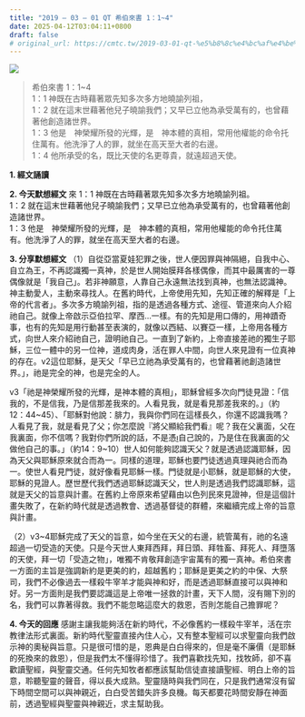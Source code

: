 ```yaml
---
title: "2019 – 03 – 01 QT 希伯來書 1：1~4"
date: 2025-04-12T03:04:11+0800
draft: false
# original_url: https://cmtc.tw/2019-03-01-qt-%e5%b8%8c%e4%bc%af%e4%be%86%e6%9b%b8-1%ef%bc%9a14
---
```


![](/images/qt.jpg)
> 希伯來書 1：1\~4  
> 1：1 神既在古時藉著眾先知多次多方地曉諭列祖，  
> 1：2 就在這末世藉著他兒子曉諭我們；又早已立他為承受萬有的，也曾藉著他創造諸世界。  
> 1：3 他是　神榮耀所發的光輝，是　神本體的真相，常用他權能的命令托住萬有。他洗淨了人的罪，就坐在高天至大者的右邊。  
> 1：4 他所承受的名，既比天使的名更尊貴，就遠超過天使。

**1. 經文誦讀**

**2.  今天默想經文**
來 1：1 神既在古時藉著眾先知多次多方地曉諭列祖。  
1：2 就在這末世藉著他兒子曉諭我們；又早已立他為承受萬有的，也曾藉著他創造諸世界。  
1：3 他是　神榮耀所發的光輝，是　神本體的真相，常用他權能的命令托住萬有。他洗淨了人的罪，就坐在高天至大者的右邊。

**3. 分享默想經文**
（1）自從亞當夏娃犯罪之後，世人便因罪與神隔絕，自我中心、自立為王，不再認識獨一真神，於是世人開始膜拜各樣偶像，而其中最厲害的一尊偶像就是「我自己」。若非神願意，人靠自己永遠無法找到真神，也無法認識神。神主動愛人，主動來尋找人。在舊約時代，上帝使用先知，先知正確的解釋是「上帝的代言者」。多次多方曉諭列祖，指的是透過各種方式、途徑、管道來向人介紹祂自己。就像上帝啟示亞伯拉罕、摩西…一樣。有的先知是用口傳的，用神蹟奇事，也有的先知是用行動甚至表演的，就像以西結、以賽亞一樣，上帝用各種方式，向世人來介紹祂自己，證明祂自己。一直到了新約，上帝直接差祂的獨生子耶穌，三位一體中的另一位神，道成肉身，活在罪人中間，向世人來見證有一位真神的存在。v2這位耶穌，是天父「早已立祂為承受萬有的，也曾藉著祂創造諸世界。」，祂是完全的神，也是完全的人。

v3「祂是神榮耀所發的光輝，是神本體的真相」，耶穌曾經多次向門徒見證：「信我的，不是信我，乃是信那差我來的。人看見我，就是看見那差我來的。」（約12：44\~45）、「耶穌對他說：腓力，我與你們同在這樣長久，你還不認識我嗎？人看見了我，就是看見了父；你怎麼說『將父顯給我們看』呢？我在父裏面，父在我裏面，你不信嗎？我對你們所說的話，不是憑自己說的，乃是住在我裏面的父做他自己的事。」（約14：9\~10）世人如何能夠認識天父？就是透過認識耶穌，因為天父與耶穌原來就合而為一。同樣的道理，耶穌也要門徒透過真理與祂合而為一。使世人看見門徒，就好像看見耶穌一樣。門徒就是小耶穌，就是耶穌的大使，耶穌的見證人。歷世歷代我們透過耶穌認識天父，世人則是透過我們認識耶穌，這就是天父的旨意與計畫。在舊約上帝原來希望藉由以色列民來見證神，但是這個計畫失敗了，在新約時代就是透過教會、透過基督徒的群體，來繼續完成上帝的旨意與計畫。

（2）v3\~4耶穌完成了天父的旨意，如今坐在天父的右邊，統管萬有，祂的名遠超過一切受造的天使。只是今天世人東拜西拜，拜日頭、拜牲畜、拜死人、拜墮落的天使，拜一切「受造之物」，唯獨不肯敬拜創造宇宙萬有的獨一真神。希伯來書一方面的主旨是強調新約是更美的約，超越舊約；耶穌是更美之約的中保、大祭司，我們不必像過去一樣殺牛宰羊才能與神和好，而是透過耶穌直接可以與神和好。另一方面則是我們要認識這是上帝唯一拯救的計畫，天下人間，沒有賜下別的名，我們可以靠著得救。我們不能忽略這麼大的救恩，否則怎能自己擔罪呢？

**4. 今天的回應**
感謝主讓我能夠活在新約時代，不必像舊約一樣殺牛宰羊，活在宗教律法形式裏面。新約時代聖靈直接內住人心，又有整本聖經可以求聖靈向我們啟示神的奧秘與旨意。只是很可惜的是，恩典是白白得來的，但是毫不廉價（是耶穌的死換來的救恩），但是我們太不懂得珍惜了。我們喜歡找先知，找牧師，卻不喜歡讀聖經，與聖靈交通。任何先知牧者都應該幫助信徒直接讀聖經、明白上帝的旨意，聆聽聖靈的聲音，得以長大成熟。聖靈隨時與我們同在，只是我們通常沒有留下時間空間可以與神親近，白白受苦錯失許多良機。每天都要花時間安靜在神面前，透過聖經與聖靈與神親近，求主幫助我。
